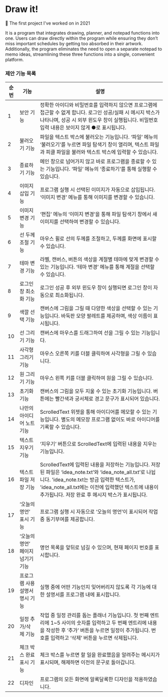 # Draw it!
🐣 The first project I've worked on in 2021

It is a program that integrates drawing, planner, and notepad functions into one. 
Users can draw directly within the program while ensuring they don’t miss important schedules by getting too absorbed in their artwork. 
Additionally, the program eliminates the need to open a separate notepad to memo ideas, streamlining these three functions into a single, convenient platform.


### 제안 기능 목록

| 순번 | 기능                           | 설명                                                                                                                                                                                                                                                                                                                                                                                                       |
|------|--------------------------------|----------------------------------------------------------------------------------------------------------------------------------------------------------------------------------------------------------------------------------------------------------------------------------------------------------------------------------------------------------------------------------------------------------|
| 1    | 보안 기능                      | 정확한 아이디와 비밀번호를 입력하지 않으면 프로그램에 접근할 수 없게 합니다. 로그인 성공/실패 시 메시지 박스가 나타나며, 성공 시 외부 윈도우 창이 실행됩니다. 비밀번호 입력 내용은 보이지 않게 ●로 표시됩니다.                                                                                                      |
| 2    | 불러오기 기능                  | 파일을 텍스트 박스에 불러오는 기능입니다. ‘파일’ 메뉴의 ‘불러오기’를 누르면 파일 탐색기 창이 열리며, 텍스트 파일과 피클 파일을 불러와 텍스트 박스에 입력할 수 있습니다.                                                                                                                                                                       |
| 3    | 종료하기 기능                  | 메인 창으로 넘어가지 않고 바로 프로그램을 종료할 수 있는 기능입니다. ‘파일’ 메뉴의 ‘종료하기’를 통해 실행할 수 있습니다.                                                                                                                                                                                                                                   |
| 4    | 이미지 삽입 기능               | 프로그램 실행 시 선택된 이미지가 자동으로 삽입됩니다. ‘이미지 변경’ 메뉴를 통해 이미지를 변경할 수 있습니다.                                                                                                                                                                                                                  |
| 5    | 이미지 변경 기능               | ‘편집’ 메뉴의 ‘이미지 변경’을 통해 파일 탐색기 창에서 새 이미지를 선택하여 변경할 수 있습니다.                                                                                                                                                                                                                                                     |
| 6    | 선 두께 조절 기능              | 마우스 휠로 선의 두께를 조절하고, 두께를 화면에 표시할 수 있습니다.                                                                                                                                                                                                                                                                                            |
| 7    | 테마 변경 기능                 | 라벨, 캔버스, 버튼의 색상을 계절별 테마에 맞게 변경할 수 있는 기능입니다. ‘테마 변경’ 메뉴를 통해 계절을 선택할 수 있습니다.                                                                                                                                                                                                                          |
| 8    | 로그인 창 최소화 기능          | 로그인 성공 후 외부 윈도우 창이 실행되면 로그인 창이 자동으로 최소화됩니다.                                                                                                                                                                                                                                                                                          |
| 9    | 색깔 선택 기능                 | 캔버스에 그림을 그릴 때 다양한 색상을 선택할 수 있는 기능입니다. 바둑판 모양 팔레트를 제공하며, 색상 이름이 표시됩니다.                                                                                                                                                                                                                           |
| 10   | 선 그리기 기능                 | 캔버스에 마우스를 드래그하여 선을 그릴 수 있는 기능입니다.                                                                                                                                                                                                                                                                                                            |
| 11   | 사각형 그리기 기능             | 마우스 오른쪽 키를 더블 클릭하여 사각형을 그릴 수 있습니다.                                                                                                                                                                                                                                               |
| 12   | 원 그리기 기능                 | 마우스 왼쪽 키를 더블 클릭하여 원을 그릴 수 있습니다.                                                                                                                                                                                                                                                        |
| 13   | 초기화 기능                    | 캔버스의 그림을 모두 지울 수 있는 초기화 기능입니다. 버튼에는 빨간색과 궁서체로 경고 문구가 표시되어 있습니다.                                                                                                                                                                                                                                          |
| 14   | 나만의 아이디어 노트 기능      | ScrolledText 위젯을 통해 아이디어를 메모할 수 있는 기능입니다. 별도의 메모장 프로그램 없이도 바로 아이디어를 기록할 수 있습니다.                                                                                                                                                                                                                |
| 15   | 텍스트 지우기 기능             | ‘지우기’ 버튼으로 ScrolledText에 입력된 내용을 지우는 기능입니다.                                                                                                                                                                                                                                                                       |
| 16   | 텍스트 파일 저장 기능          | ScrolledText에 입력된 내용을 저장하는 기능입니다. 저장된 파일은 ‘idea_note.txt’와 ‘idea_note_all.txt’로 나뉩니다. 'idea_note.txt는 방금 입력한 텍스트가, 'idea_note_all.txt에는 이전에 입력했던 텍스트에 내용이 추가됩니다. 저장 완료 후 메시지 박스가 표시됩니다.                                                                                                                                                                                              |
| 17   | ‘오늘의 명언’ 표시 기능        | 프로그램 실행 시 자동으로 ‘오늘의 명언’이 표시되어 작업 중 동기부여를 제공합니다.                                                                                                                                                                                                                                                      |
| 18   | ‘오늘의 명언’ 페이지 넘기기 기능 | 명언 목록을 앞뒤로 넘길 수 있으며, 현재 페이지 번호를 표시합니다.                                                                                                                                                                                                                                                                                       |
| 19   | 프로그램 사용 설명서 명시 기능 | 실행 중에 어떤 기능인지 잊어버리지 않도록 각 기능에 대한 설명서를 프로그램 내에 표시합니다.                                                                                                                                                                                                                                                     |
| 20   | 일정 추가/삭제 기능            | 작업 중 일정 관리를 돕는 플래너 기능입니다. 첫 번째 엔트리에 1~5 사이의 숫자를 입력하고 두 번째 엔트리에 내용을 작성한 후 ‘추가’ 버튼을 누르면 일정이 추가됩니다. 번호를 입력하고 ‘삭제’ 버튼을 누르면 삭제됩니다.                                                                                                                                                                         |
| 21   | 체크 박스 완료 표시 기능       | 체크 박스를 누르면 할 일을 완료했음을 알려주는 메시지가 표시되며, 해제하면 이전의 문구로 돌아갑니다.                                                                                                                                                                                                                                                 |
| 22   | 디자인                         | 프로그램의 모든 화면에 알록달록한 디자인을 적용하였습니다.                                                                                                                                                                            |
